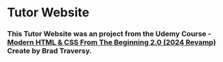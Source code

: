 # Tutor Website

### This Tutor Website was an project from the Udemy Course - [Modern HTML & CSS From The Beginning 2.0 (2024 Revamp)](https://cavco.udemy.com/course/modern-html-css-from-the-beginning) Create by Brad Traversy.
